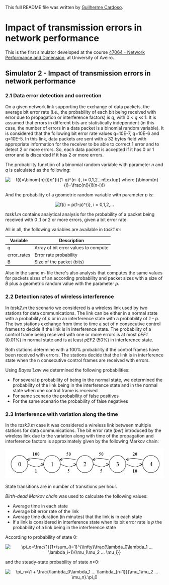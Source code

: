 This full README file was written by [Guilherme Cardoso](https://github.com/luminoso).

#  Impact of transmission errors in network performance

This is the first simulator developed at the course [47064 - Network Performance and Dimension](https://www.ua.pt/uc/2306), at University of Aveiro.

## Simulator 2 - Impact of transmission errors in network performance

### 2.1 Data error detection and correction

On a given network link supporting the exchange of data packets, the average bit error rate (i.e., the probability of each bit being received with error due to propagation or interference factors) is *q*, with 0 < *q* ≪ 1. It is assumed that errors in different bits are statistically independent (in this case, the number of errors in a data packet is a binomial random variable). It is considered that the following bit error rate values q=10E-7, q=10E-6 and q=10E-5. In this link, data packets are sent with a 32 bytes field with appropriate information for the receiver to be able to correct 1 error and to detect 2 or more errors. So, each data packet is accepted if it has 0 or 1 error and is discarded if it has 2 or more errors.

The probability function of a binomial random variable with parameter *n* and *q* is calculated as the following:

<p align="center"> 
	<img src="https://latex.codecogs.com/svg.latex?%5Clarge%20f%28i%29%3D%5Cbinom%7Bn%7D%7Bi%7Dq%5E%7Bi%7D%281-q%29%5E%7Bn-i%7D%2C%20i%3D%200%2C1%2C2...n%5Ctextup%7B%20where%20%7D%5Cbinom%7Bn%7D%7Bi%7D%3D%5Cfrac%7Bn%21%7D%7Bi%21%28n-i%29%21%7D" alt="f(i)=\binom{n}{i}q^{i}(1-q)^{n-i}, i= 0,1,2...n\textup{ where }\binom{n}{i}=\frac{n!}{i!(n-i)!}">
</p>

And the probability of a geometric random variable with parameter *p* is:

<p align="center"> 
	<img src="https://latex.codecogs.com/svg.latex?%5Clarge%20f%28i%29%20%3D%20p%281-p%29%5E%7Bi%7D%2C%20i%20%3D%200%2C1%2C2%2C..." alt="f(i) = p(1-p)^{i}, i = 0,1,2,...">
</p>

*task1.m* contains analytical analysis for the probability of a packet being received with 0 ,1 or 2 or more errors, given a bit error rate.

All in all, the following variables are available in *task1.m*:

| Variable    | Description                          |
|-------------|--------------------------------------|
| q           | Array of bit error values to compute |
| error_rates | Error rate probability               |
| B           | Size of the packet (bits)            |

Also in the same m-file there's also analysis that computes the same values for packets sizes of an according probability and packet sizes with a size of *B* plus a geometric random value with the parameter *p*.


### 2.2 Detection rates of wireless interference

In *task2.m* the scenario we considered is a wireless link used by two stations for data communications. The link can be either in a normal state with a probability of *p* or in an interference state with a probability of *1 – p*. The two stations exchange from time to time a set of n consecutive control frames to decide if the link is in interference state. The probability of a control frame being received with one or more errors is at most *pEF1* (0.01%) in normal state and is at least *pEF2* (50%) in interference state.

Both stations determine with a 100% probability if the control frames have been received with errors. The stations decide that the link is in interference state when the n consecutive control frames are received with errors.

Using *Bayes'Law* we determined the following probabilities:

 * For several *p* probability of being in the normal state, we determined the probability of the link being in the interference state and in the normal state when one control frame is received
 * For same scenario the probability of false positives
 * For the same scenario the probability of false negatives

### 2.3 Interference with variation along the time

In the *task3.m* case it was considered a wireless link between multiple stations for data communications. The bit error rate (*ber*) introduced by the wireless link due to the variation along with time of the propagation and interference factors is approximately given by the following Markov chain:

<p align="center"> 
	<img src="https://github.com/luminoso/npr-simulator2/raw/master/doc/simulator2_markov.png" alt="Markov chain">
</p>

State transitions are in number of transitions per hour.

*Birth-dead Markov chain* was used to calculate the following values:
 * Average time in each state
 * Average bit error rate of the link
 * Average time duration (in minutes) that the link is in each state
 * If a link is considered in interference state when its bit error rate is *p* the probability of a link being in the interference state

According to probability of state 0:

<p align="center"> 
	<img src="https://latex.codecogs.com/svg.latex?%5Clarge%20%5Cpi_o%3D%5Cfrac%7B1%7D%7B1&plus;%5Csum_%7Bi%3D1%7D%5E%7B%5Cinfty%7D%5Cfrac%7B%5Clambda_0%5Clambda_1%20...%20%5Clambda_i-1%7D%7B%5Cmu_1%5Cmu_2%20...%20%5Cmu_i%7D%7D" alt="\pi_o=\frac{1}{1+\sum_{i=1}^{\infty}\frac{\lambda_0\lambda_1 ... \lambda_i-1}{\mu_1\mu_2 ... \mu_i}}">
</p>

and the steady-state probability of state *n*>0:

<p align="center"> 
	<img src="https://latex.codecogs.com/svg.latex?%5Clarge%20%5Cpi_n%3D%5C1%20&plus;%20%5Cfrac%7B%5Clambda_0%5Clambda_1%20...%20%5Clambda_%7Bn-1%7D%7D%7B%5Cmu_1%5Cmu_2%20...%20%5Cmu_n%7D.%5Cpi_0" alt=" \pi_n=\1 + \frac{\lambda_0\lambda_1 ... \lambda_{n-1}}{\mu_1\mu_2 ... \mu_n}.\pi_0">
</p>
